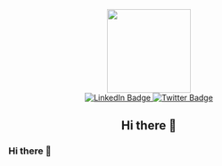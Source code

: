 <div id="header"align="center">
  <img src="https://media.giphy.com/media/iIGT8Y1rOYhBpdHh1C/giphy.gif" width="150"/>
</div>

<div id="site-badges" align="center">
  <a href="https://www.linkedin.com/in/reuben-kipkemboi-1416a5236/">
    <img src="https://img.shields.io/badge/LinkedIn-blue?style=for-the-badge&logo=linkedin&logoColor=white" alt="LinkedIn Badge"/>
  </a>
  <a href="https://twitter.com/_RotichReuben">
    <img src="https://img.shields.io/badge/Twitter-blue?style=for-the-badge&logo=twitter&logoColor=white" alt="Twitter Badge"/>
  </a>
</div>

<h2 align="center">
  Hi there 👋
</h2>


### Hi there 👋

<!--
**Reuben-Kipkemboi/Reuben-Kipkemboi** is a ✨ _special_ ✨ repository because its `README.md` (this file) appears on your GitHub profile.




Here are some ideas to get you started:

- 🔭 I’m currently working on ...
- 🌱 I’m currently learning ...
- 👯 I’m looking to collaborate on ...
- 🤔 I’m looking for help with ...
- 💬 Ask me about ...
- 📫 How to reach me: ...
- 😄 Pronouns: ...
- ⚡ Fun fact: ...
-->

